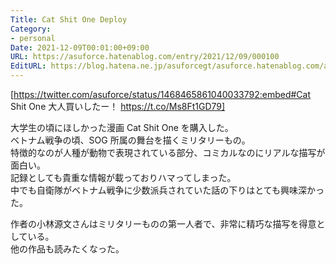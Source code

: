 ```yaml
---
Title: Cat Shit One Deploy
Category:
- personal
Date: 2021-12-09T00:01:00+09:00
URL: https://asuforce.hatenablog.com/entry/2021/12/09/000100
EditURL: https://blog.hatena.ne.jp/asuforcegt/asuforce.hatenablog.com/atom/entry/13574176438040895585
---
```


[https://twitter.com/asuforce/status/1468465861040033792:embed#Cat Shit One 大人買いしたー！ https://t.co/Ms8Ft1GD79]

大学生の頃にほしかった漫画 Cat Shit One を購入した。  
ベトナム戦争の頃、SOG 所属の舞台を描くミリタリーもの。  
特徴的なのが人種が動物で表現されている部分、コミカルなのにリアルな描写が面白い。  
記録としても貴重な情報が載っておりハマってしまった。  
中でも自衛隊がベトナム戦争に少数派兵されていた話の下りはとても興味深かった。

作者の小林源文さんはミリタリーものの第一人者で、非常に精巧な描写を得意としている。  
他の作品も読みたくなった。
